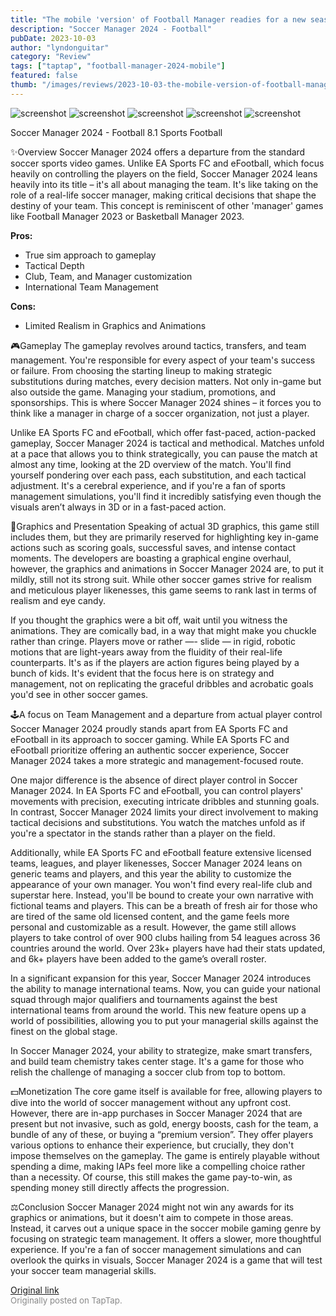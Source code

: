 ```yaml
---
title: "The mobile 'version' of Football Manager readies for a new season | Review - Soccer Manager 2024"
description: "Soccer Manager 2024 - Football"
pubDate: 2023-10-03
author: "lyndonguitar"
category: "Review"
tags: ["taptap", "football-manager-2024-mobile"]
featured: false
thumb: "/images/reviews/2023-10-03-the-mobile-version-of-football-manager-readies-for-a-new-season--review---soccer-manager--0.avif"
---
```


<div class="gallery">
  <img src="/images/reviews/2023-10-03-the-mobile-version-of-football-manager-readies-for-a-new-season--review---soccer-manager--0.avif" alt="screenshot" />
  <img src="/images/reviews/2023-10-03-the-mobile-version-of-football-manager-readies-for-a-new-season--review---soccer-manager--1.avif" alt="screenshot" />
  <img src="/images/reviews/2023-10-03-the-mobile-version-of-football-manager-readies-for-a-new-season--review---soccer-manager--2.avif" alt="screenshot" />
  <img src="/images/reviews/2023-10-03-the-mobile-version-of-football-manager-readies-for-a-new-season--review---soccer-manager--3.avif" alt="screenshot" />
  <img src="/images/reviews/2023-10-03-the-mobile-version-of-football-manager-readies-for-a-new-season--review---soccer-manager--4.avif" alt="screenshot" />
</div>

Soccer Manager 2024 - Football
8.1
Sports
Football

✨Overview
Soccer Manager 2024 offers a departure from the standard soccer sports video games. Unlike EA Sports FC and eFootball, which focus heavily on controlling the players on the field, Soccer Manager 2024 leans heavily into its title – it's all about managing the team. It's like taking on the role of a real-life soccer manager, making critical decisions that shape the destiny of your team. This concept is reminiscent of other 'manager' games like Football Manager 2023 or Basketball Manager 2023.


**Pros:**
- True sim approach to gameplay
- Tactical Depth
- Club, Team, and Manager customization
- International Team Management


**Cons:**
- Limited Realism in Graphics and Animations


🎮Gameplay
The gameplay revolves around tactics, transfers, and team management. You're responsible for every aspect of your team's success or failure. From choosing the starting lineup to making strategic substitutions during matches, every decision matters.  Not only in-game but also outside the game. Managing your stadium, promotions, and sponsorships. This is where Soccer Manager 2024 shines – it forces you to think like a manager in charge of a soccer organization, not just a player.

Unlike EA Sports FC and eFootball, which offer fast-paced, action-packed gameplay, Soccer Manager 2024 is tactical and methodical. Matches unfold at a pace that allows you to think strategically, you can pause the match at almost any time, looking at the 2D overview of the match. You'll find yourself pondering over each pass, each substitution, and each tactical adjustment. It's a cerebral experience, and if you're a fan of sports management simulations, you'll find it incredibly satisfying even though the visuals aren’t always in 3D or in a fast-paced action.

🎨Graphics and Presentation
Speaking of actual 3D graphics, this game still includes them, but they are primarily reserved for highlighting key in-game actions such as scoring goals, successful saves, and intense contact moments. The developers are boasting a graphical engine overhaul, however, the graphics and animations in Soccer Manager 2024 are, to put it mildly, still not its strong suit. While other soccer games strive for realism and meticulous player likenesses, this game seems to rank last in terms of realism and eye candy.

If you thought the graphics were a bit off, wait until you witness the animations. They are comically bad, in a way that might make you chuckle rather than cringe. Players move or rather —- slide — in rigid, robotic motions that are light-years away from the fluidity of their real-life counterparts. It's as if the players are action figures being played by a bunch of kids. It's evident that the focus here is on strategy and management, not on replicating the graceful dribbles and acrobatic goals you'd see in other soccer games.

🕹A focus on Team Management and a departure from actual player control
Soccer Manager 2024 proudly stands apart from EA Sports FC and eFootball in its approach to soccer gaming. While EA Sports FC and eFootball prioritize offering an authentic soccer experience, Soccer Manager 2024 takes a more strategic and management-focused route.

One major difference is the absence of direct player control in Soccer Manager 2024. In EA Sports FC and eFootball, you can control players' movements with precision, executing intricate dribbles and stunning goals. In contrast, Soccer Manager 2024 limits your direct involvement to making tactical decisions and substitutions. You watch the matches unfold as if you're a spectator in the stands rather than a player on the field.

Additionally, while EA Sports FC and eFootball feature extensive licensed teams, leagues, and player likenesses, Soccer Manager 2024 leans on generic teams and players, and this year the ability to customize the appearance of your own manager. You won't find every real-life club and superstar here. Instead, you'll be bound to create your own narrative with fictional teams and players. This can be a breath of fresh air for those who are tired of the same old licensed content, and the game feels more personal and customizable as a result. However, the game still allows players to take control of over 900 clubs hailing from 54 leagues across 36 countries around the world. Over 23k+ players have had their stats updated, and 6k+ players have been added to the game’s overall roster.

In a significant expansion for this year, Soccer Manager 2024 introduces the ability to manage international teams. Now, you can guide your national squad through major qualifiers and tournaments against the best international teams from around the world. This new feature opens up a world of possibilities, allowing you to put your managerial skills against the finest on the global stage.

In Soccer Manager 2024, your ability to strategize, make smart transfers, and build team chemistry takes center stage. It's a game for those who relish the challenge of managing a soccer club from top to bottom.

💵Monetization
The core game itself is available for free, allowing players to dive into the world of soccer management without any upfront cost. However, there are in-app purchases in Soccer Manager 2024 that are present but not invasive, such as gold, energy boosts, cash for the team, a bundle of any of these, or buying a “premium version”. They offer players various options to enhance their experience, but crucially, they don't impose themselves on the gameplay. The game is entirely playable without spending a dime, making IAPs feel more like a compelling choice rather than a necessity. Of course, this still makes the game pay-to-win, as spending money still directly affects the progression.

⚖️Conclusion
Soccer Manager 2024 might not win any awards for its graphics or animations, but it doesn't aim to compete in those areas. Instead, it carves out a unique space in the soccer mobile gaming genre by focusing on strategic team management. It offers a slower, more thoughtful experience. If you're a fan of soccer management simulations and can overlook the quirks in visuals, Soccer Manager 2024 is a game that will test your soccer team managerial skills.

[Original link](https://www.taptap.io/post/6385905)<br><span style="font-size: 0.95em; color: #888;">Originally posted on TapTap.</span>
